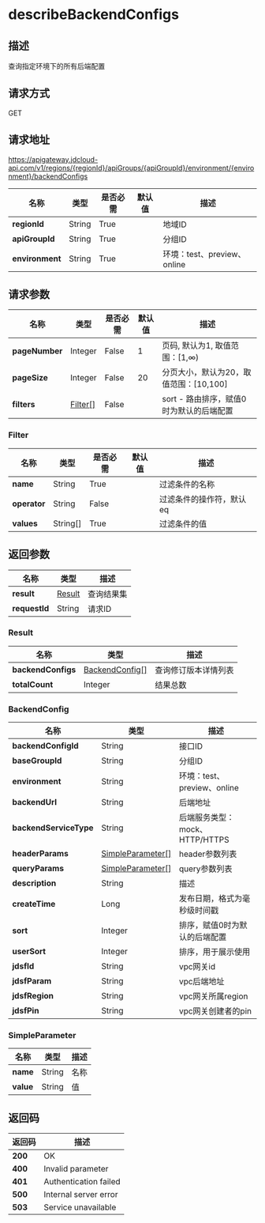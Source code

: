# describeBackendConfigs


## 描述
查询指定环境下的所有后端配置

## 请求方式
GET

## 请求地址
https://apigateway.jdcloud-api.com/v1/regions/{regionId}/apiGroups/{apiGroupId}/environment/{environment}/backendConfigs

|名称|类型|是否必需|默认值|描述|
|---|---|---|---|---|
|**regionId**|String|True| |地域ID|
|**apiGroupId**|String|True| |分组ID|
|**environment**|String|True| |环境：test、preview、online|

## 请求参数
|名称|类型|是否必需|默认值|描述|
|---|---|---|---|---|
|**pageNumber**|Integer|False|1|页码, 默认为1, 取值范围：[1,∞)|
|**pageSize**|Integer|False|20|分页大小，默认为20，取值范围：[10,100]|
|**filters**|[Filter[]](describebackendconfigs#filter)|False| |sort - 路由排序，赋值0时为默认的后端配置<br>|

### <div id="filter">Filter</div>
|名称|类型|是否必需|默认值|描述|
|---|---|---|---|---|
|**name**|String|True| |过滤条件的名称|
|**operator**|String|False| |过滤条件的操作符，默认eq|
|**values**|String[]|True| |过滤条件的值|

## 返回参数
|名称|类型|描述|
|---|---|---|
|**result**|[Result](describebackendconfigs#result)|查询结果集|
|**requestId**|String|请求ID|

### <div id="result">Result</div>
|名称|类型|描述|
|---|---|---|
|**backendConfigs**|[BackendConfig[]](describebackendconfigs#backendconfig)|查询修订版本详情列表|
|**totalCount**|Integer|结果总数|
### <div id="backendconfig">BackendConfig</div>
|名称|类型|描述|
|---|---|---|
|**backendConfigId**|String|接口ID|
|**baseGroupId**|String|分组ID|
|**environment**|String|环境：test、preview、online|
|**backendUrl**|String|后端地址|
|**backendServiceType**|String|后端服务类型：mock、HTTP/HTTPS|
|**headerParams**|[SimpleParameter[]](describebackendconfigs#simpleparameter)|header参数列表|
|**queryParams**|[SimpleParameter[]](describebackendconfigs#simpleparameter)|query参数列表|
|**description**|String|描述|
|**createTime**|Long|发布日期，格式为毫秒级时间戳|
|**sort**|Integer|排序，赋值0时为默认的后端配置|
|**userSort**|Integer|排序，用于展示使用|
|**jdsfId**|String|vpc网关id|
|**jdsfParam**|String|vpc后端地址|
|**jdsfRegion**|String|vpc网关所属region|
|**jdsfPin**|String|vpc网关创建者的pin|
### <div id="simpleparameter">SimpleParameter</div>
|名称|类型|描述|
|---|---|---|
|**name**|String|名称|
|**value**|String|值|

## 返回码
|返回码|描述|
|---|---|
|**200**|OK|
|**400**|Invalid parameter|
|**401**|Authentication failed|
|**500**|Internal server error|
|**503**|Service unavailable|
